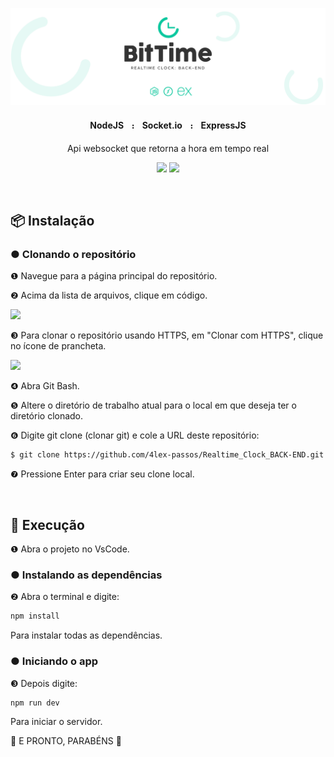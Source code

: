 
<p align="center">
    <img src="https://github.com/4lex-passos/NodeAPI-with-Websockets/blob/master/public/README-HEADER-TEMPLATE-2000x614.png" />
</p>

<h4 align="center">
    NodeJSㅤ᎓ㅤSocket.ioㅤ᎓ㅤExpressJS
</h4>

<p align="center">Api websocket que retorna a hora em tempo real</p>

<p align="center">
<img src="https://img.shields.io/static/v1?label=Status&message=FINISHED&color=09c89f&style=for-the-badge&logo=ghost"/>
<img src="https://img.shields.io/static/v1?label=License&message=Mit&color=09c89f&style=for-the-badge&logo=Ghost"/>
</p>

</br>

## 📦 Instalação

### ● Clonando o repositório

❶ Navegue para a página principal do repositório.

❷ Acima da lista de arquivos, clique em código.

<p>
    <img width ="50%" src="https://docs.github.com/assets/images/help/repository/code-button.png" />
</p>

❸ Para clonar o repositório usando HTTPS, em "Clonar com HTTPS", clique no ícone de prancheta.

<p>
    <img width ="50%" src="https://docs.github.com/assets/images/help/repository/https-url-clone.png" />
</p>

❹ Abra Git Bash.

❺ Altere o diretório de trabalho atual para o local em que deseja ter o diretório clonado.

❻ Digite git clone (clonar git) e cole a URL deste repositório:

```sh
$ git clone https://github.com/4lex-passos/Realtime_Clock_BACK-END.git
```

❼ Pressione Enter para criar seu clone local.

</br>

## 🚀 Execução

❶ Abra o projeto no VsCode.

### ● Instalando as dependências

❷ Abra o terminal e digite:

```sh
npm install
```

Para instalar todas as dependências.

### ● Iniciando o app

❸ Depois digite:

```sh
npm run dev
```

Para iniciar o servidor.

🎉 E PRONTO, PARABÉNS 🎊
